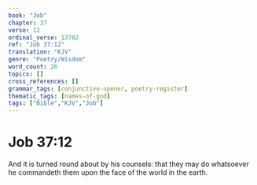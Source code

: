 ```yaml
---
book: "Job"
chapter: 37
verse: 12
ordinal_verse: 13782
ref: "Job 37:12"
translation: "KJV"
genre: "Poetry/Wisdom"
word_count: 26
topics: []
cross_references: []
grammar_tags: [conjunctive-opener, poetry-register]
thematic_tags: [names-of-god]
tags: ["Bible","KJV","Job"]
---
```


# Job 37:12

And it is turned round about by his counsels: that they may do whatsoever he commandeth them upon the face of the world in the earth.
